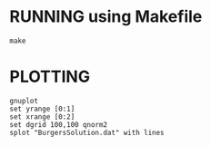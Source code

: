 # RUNNING using Makefile
```shell
make
```

# PLOTTING 
```shell
gnuplot
set yrange [0:1]
set xrange [0:2]
set dgrid 100,100 qnorm2
splot "BurgersSolution.dat" with lines
```